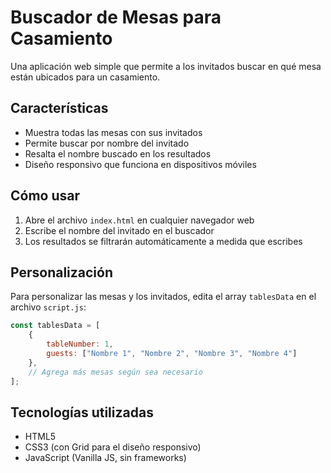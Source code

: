 # Buscador de Mesas para Casamiento

Una aplicación web simple que permite a los invitados buscar en qué mesa están ubicados para un casamiento.

## Características

- Muestra todas las mesas con sus invitados
- Permite buscar por nombre del invitado
- Resalta el nombre buscado en los resultados
- Diseño responsivo que funciona en dispositivos móviles

## Cómo usar

1. Abre el archivo `index.html` en cualquier navegador web
2. Escribe el nombre del invitado en el buscador
3. Los resultados se filtrarán automáticamente a medida que escribes

## Personalización

Para personalizar las mesas y los invitados, edita el array `tablesData` en el archivo `script.js`:

```javascript
const tablesData = [
    {
        tableNumber: 1,
        guests: ["Nombre 1", "Nombre 2", "Nombre 3", "Nombre 4"]
    },
    // Agrega más mesas según sea necesario
];
```

## Tecnologías utilizadas

- HTML5
- CSS3 (con Grid para el diseño responsivo)
- JavaScript (Vanilla JS, sin frameworks) 
